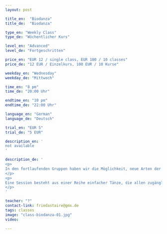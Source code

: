 ```yaml
---
layout: post

title_en:  "Biodanza"
title_de:  "Biodanza"

type_en: "Weekly Class"
type_de: "Wöchentlicher Kurs"

level_en: "Advanced"
level_de: "Fortgeschritten"

price_en: "EUR 12 / single class, EUR 100 / 10 classes"
price_de: "12 EUR / Einzelkurs, 100 EUR / 10 Kurse"

weekday_en: "Wednesday"
weekday_de: "Mittwoch"

time_en: "8 pm"
time_de: "20:00 Uhr"

endtime_en: "10 pm"
endtime_de: "22:00 Uhr"

language_en: "German"
language_de: "Deutsch"

trial_en: "EUR 5"
trial_de: "5 EUR"

description_en: '
not available
'

description_de: '
<p>
In den fortlaufenden Gruppen haben wir die Möglichkeit, neue Arten der Bewegung und der subtilen Kommunikation zu üben. Sie erleichtern es Dir, Deine Sensibilität, Zärtlichkeit und den Mut, über Deine Rollen hinaus, einfach Du selbst zu sein, frei und spontan auszudrücken und so zum Genuss des menschlicheren Lebens zurückzufinden.
</p>
<p>
Eine Session besteht aus einer Reihe einfacher Tänze, die allen zugänglich sind. Das Wichtige dabei ist die Lust an der Bewegung! Es ist nicht notwendig „tanzen zu können”.
</p>
'

teacher: "?"
contact-link: friedastaire@gmx.de
tags: classes
image: "class-biodanza-01.jpg"
video: 

---
```



